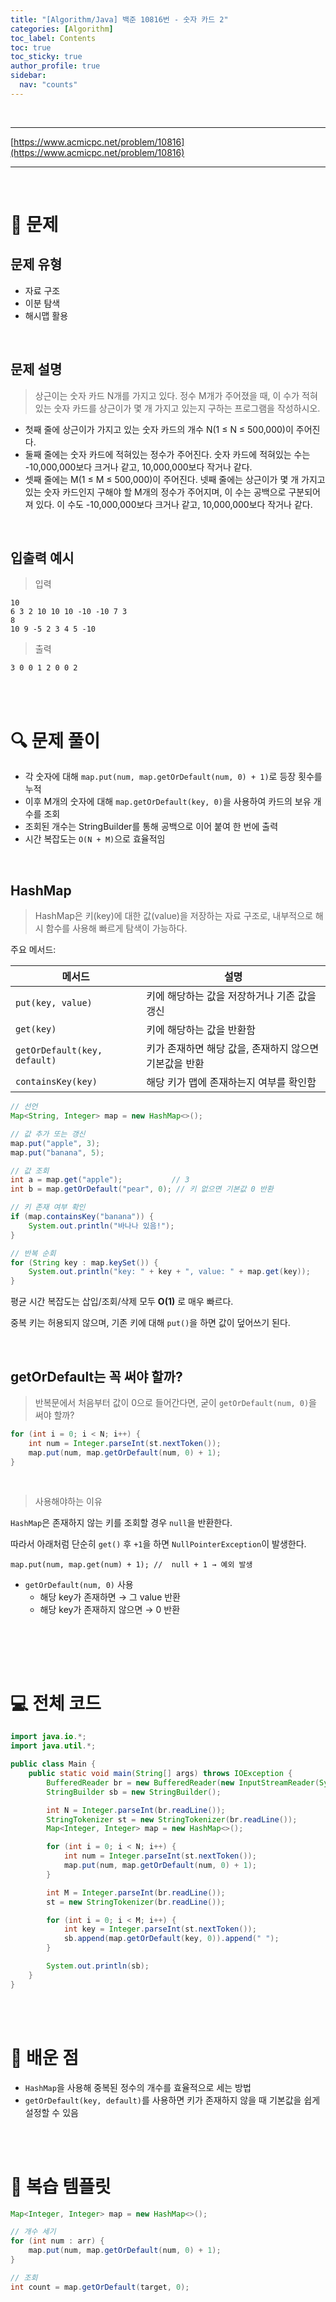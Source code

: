 ```yaml
---
title: "[Algorithm/Java] 백준 10816번 - 숫자 카드 2"
categories: [Algorithm]
toc_label: Contents
toc: true
toc_sticky: true
author_profile: true
sidebar:
  nav: "counts"
---
```


<br>

---

[https://www.acmicpc.net/problem/10816](https://www.acmicpc.net/problem/10816)

---

<br>

# 📌 문제

## 문제 유형

- 자료 구조
- 이분 탐색
- 해시맵 활용

<br>

## 문제 설명

> 상근이는 숫자 카드 N개를 가지고 있다. 정수 M개가 주어졌을 때, 이 수가 적혀있는 숫자 카드를 상근이가 몇 개 가지고 있는지 구하는 프로그램을 작성하시오.

- 첫째 줄에 상근이가 가지고 있는 숫자 카드의 개수 N(1 ≤ N ≤ 500,000)이 주어진다.
- 둘째 줄에는 숫자 카드에 적혀있는 정수가 주어진다. 숫자 카드에 적혀있는 수는 -10,000,000보다 크거나 같고, 10,000,000보다 작거나 같다.
- 셋째 줄에는 M(1 ≤ M ≤ 500,000)이 주어진다. 넷째 줄에는 상근이가 몇 개 가지고 있는 숫자 카드인지 구해야 할 M개의 정수가 주어지며, 이 수는 공백으로 구분되어져 있다. 이 수도 -10,000,000보다 크거나 같고, 10,000,000보다 작거나 같다.

<br>

## 입출력 예시

> 입력

```
10
6 3 2 10 10 10 -10 -10 7 3
8
10 9 -5 2 3 4 5 -10
```

> 출력

```
3 0 0 1 2 0 0 2
```

<br><br>

# 🔍 문제 풀이

- 각 숫자에 대해 `map.put(num, map.getOrDefault(num, 0) + 1)`로 등장 횟수를 누적
- 이후 M개의 숫자에 대해 `map.getOrDefault(key, 0)`을 사용하여 카드의 보유 개수를 조회
- 조회된 개수는 StringBuilder를 통해 공백으로 이어 붙여 한 번에 출력
- 시간 복잡도는 `O(N + M)`으로 효율적임

<br>

## HashMap

> HashMap은 키(key)에 대한 값(value)을 저장하는 자료 구조로, 내부적으로 해시 함수를 사용해 빠르게 탐색이 가능하다.

주요 메서드:

| 메서드                       | 설명                                                   |
| ---------------------------- | ------------------------------------------------------ |
| `put(key, value)`            | 키에 해당하는 값을 저장하거나 기존 값을 갱신           |
| `get(key)`                   | 키에 해당하는 값을 반환함                              |
| `getOrDefault(key, default)` | 키가 존재하면 해당 값을, 존재하지 않으면 기본값을 반환 |
| `containsKey(key)`           | 해당 키가 맵에 존재하는지 여부를 확인함                |

```java
// 선언
Map<String, Integer> map = new HashMap<>();

// 값 추가 또는 갱신
map.put("apple", 3);
map.put("banana", 5);

// 값 조회
int a = map.get("apple");           // 3
int b = map.getOrDefault("pear", 0); // 키 없으면 기본값 0 반환

// 키 존재 여부 확인
if (map.containsKey("banana")) {
    System.out.println("바나나 있음!");
}

// 반복 순회
for (String key : map.keySet()) {
    System.out.println("key: " + key + ", value: " + map.get(key));
}
```

평균 시간 복잡도는 삽입/조회/삭제 모두 **O(1)** 로 매우 빠르다.

중복 키는 허용되지 않으며, 기존 키에 대해 `put()`을 하면 값이 덮어쓰기 된다.

<br>

## getOrDefault는 꼭 써야 할까?

> 반복문에서 처음부터 값이 0으로 들어간다면, 굳이 `getOrDefault(num, 0)`을 써야 할까?

```java
for (int i = 0; i < N; i++) {
    int num = Integer.parseInt(st.nextToken());
    map.put(num, map.getOrDefault(num, 0) + 1);
}
```

<br>

> 사용해야하는 이유

`HashMap`은 존재하지 않는 키를 조회할 경우 `null`을 반환한다.

따라서 아래처럼 단순히 `get()` 후 `+1`을 하면 `NullPointerException`이 발생한다.

```
map.put(num, map.get(num) + 1); //  null + 1 → 예외 발생
```

- `getOrDefault(num, 0)` 사용
  - 해당 key가 존재하면 → 그 value 반환
  - 해당 key가 존재하지 않으면 → 0 반환

<br>

<br><br>

# 💻 전체 코드

```java
import java.io.*;
import java.util.*;

public class Main {
    public static void main(String[] args) throws IOException {
        BufferedReader br = new BufferedReader(new InputStreamReader(System.in));
        StringBuilder sb = new StringBuilder();

        int N = Integer.parseInt(br.readLine());
        StringTokenizer st = new StringTokenizer(br.readLine());
        Map<Integer, Integer> map = new HashMap<>();

        for (int i = 0; i < N; i++) {
            int num = Integer.parseInt(st.nextToken());
            map.put(num, map.getOrDefault(num, 0) + 1);
        }

        int M = Integer.parseInt(br.readLine());
        st = new StringTokenizer(br.readLine());

        for (int i = 0; i < M; i++) {
            int key = Integer.parseInt(st.nextToken());
            sb.append(map.getOrDefault(key, 0)).append(" ");
        }

        System.out.println(sb);
    }
}
```

<br><br>

# 💭 배운 점

- `HashMap`을 사용해 중복된 정수의 개수를 효율적으로 세는 방법
- `getOrDefault(key, default)`를 사용하면 키가 존재하지 않을 때 기본값을 쉽게 설정할 수 있음

<br><br>

# 🔁 복습 템플릿

```java
Map<Integer, Integer> map = new HashMap<>();

// 개수 세기
for (int num : arr) {
    map.put(num, map.getOrDefault(num, 0) + 1);
}

// 조회
int count = map.getOrDefault(target, 0);
```

<br>
